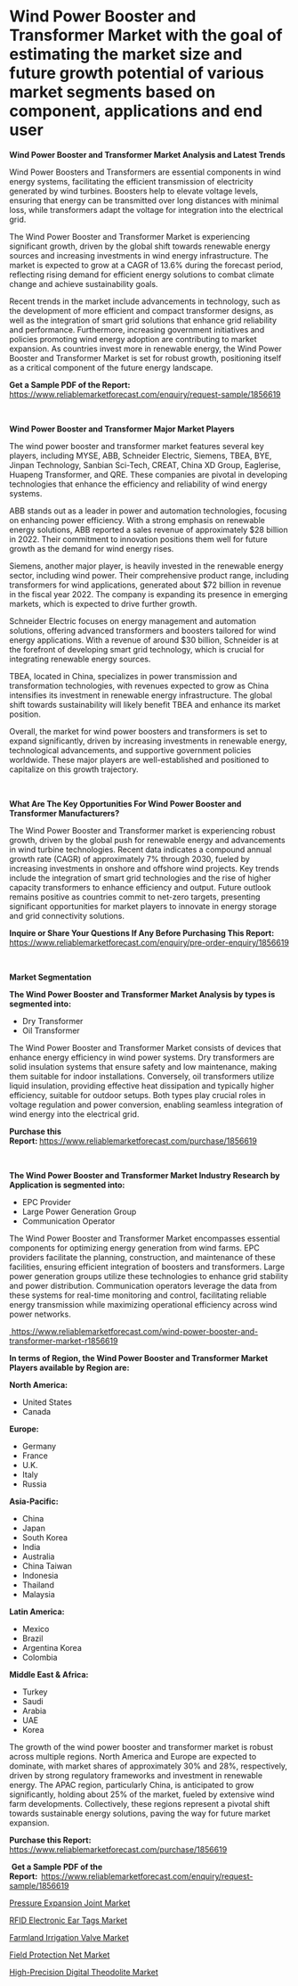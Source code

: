 <p><h1>Wind Power Booster and Transformer Market with the goal of estimating the market size and future growth potential of various market segments based on component, applications and end user</h1></p><p><strong>Wind Power Booster and Transformer Market Analysis and Latest Trends</strong></p>
<p><p>Wind Power Boosters and Transformers are essential components in wind energy systems, facilitating the efficient transmission of electricity generated by wind turbines. Boosters help to elevate voltage levels, ensuring that energy can be transmitted over long distances with minimal loss, while transformers adapt the voltage for integration into the electrical grid.</p><p>The Wind Power Booster and Transformer Market is experiencing significant growth, driven by the global shift towards renewable energy sources and increasing investments in wind energy infrastructure. The market is expected to grow at a CAGR of 13.6% during the forecast period, reflecting rising demand for efficient energy solutions to combat climate change and achieve sustainability goals.</p><p>Recent trends in the market include advancements in technology, such as the development of more efficient and compact transformer designs, as well as the integration of smart grid solutions that enhance grid reliability and performance. Furthermore, increasing government initiatives and policies promoting wind energy adoption are contributing to market expansion. As countries invest more in renewable energy, the Wind Power Booster and Transformer Market is set for robust growth, positioning itself as a critical component of the future energy landscape.</p></p>
<p><strong>Get a Sample PDF of the Report:&nbsp;</strong> <a href="https://www.reliablemarketforecast.com/enquiry/request-sample/1856619?utm_campaign=1130&utm_medium=2&utm_source=Github&utm_content=ia&utm_term=27032025&utm_id=wind-power-booster-and-transformer">https://www.reliablemarketforecast.com/enquiry/request-sample/1856619</a></p>
<p>&nbsp;</p>
<p><strong>Wind Power Booster and Transformer Major Market Players</strong></p>
<p><p>The wind power booster and transformer market features several key players, including MYSE, ABB, Schneider Electric, Siemens, TBEA, BYE, Jinpan Technology, Sanbian Sci-Tech, CREAT, China XD Group, Eaglerise, Huapeng Transformer, and QRE. These companies are pivotal in developing technologies that enhance the efficiency and reliability of wind energy systems.</p><p>ABB stands out as a leader in power and automation technologies, focusing on enhancing power efficiency. With a strong emphasis on renewable energy solutions, ABB reported a sales revenue of approximately $28 billion in 2022. Their commitment to innovation positions them well for future growth as the demand for wind energy rises.</p><p>Siemens, another major player, is heavily invested in the renewable energy sector, including wind power. Their comprehensive product range, including transformers for wind applications, generated about $72 billion in revenue in the fiscal year 2022. The company is expanding its presence in emerging markets, which is expected to drive further growth.</p><p>Schneider Electric focuses on energy management and automation solutions, offering advanced transformers and boosters tailored for wind energy applications. With a revenue of around $30 billion, Schneider is at the forefront of developing smart grid technology, which is crucial for integrating renewable energy sources.</p><p>TBEA, located in China, specializes in power transmission and transformation technologies, with revenues expected to grow as China intensifies its investment in renewable energy infrastructure. The global shift towards sustainability will likely benefit TBEA and enhance its market position.</p><p>Overall, the market for wind power boosters and transformers is set to expand significantly, driven by increasing investments in renewable energy, technological advancements, and supportive government policies worldwide. These major players are well-established and positioned to capitalize on this growth trajectory.</p></p>
<p>&nbsp;</p>
<p><strong>What Are The Key Opportunities For Wind Power Booster and Transformer Manufacturers?</strong></p>
<p><p>The Wind Power Booster and Transformer market is experiencing robust growth, driven by the global push for renewable energy and advancements in wind turbine technologies. Recent data indicates a compound annual growth rate (CAGR) of approximately 7% through 2030, fueled by increasing investments in onshore and offshore wind projects. Key trends include the integration of smart grid technologies and the rise of higher capacity transformers to enhance efficiency and output. Future outlook remains positive as countries commit to net-zero targets, presenting significant opportunities for market players to innovate in energy storage and grid connectivity solutions.</p></p>
<p><strong>Inquire or Share Your Questions If Any Before Purchasing This Report:</strong> <a href="https://www.reliablemarketforecast.com/enquiry/pre-order-enquiry/1856619?utm_campaign=1130&utm_medium=2&utm_source=Github&utm_content=ia&utm_term=27032025&utm_id=wind-power-booster-and-transformer">https://www.reliablemarketforecast.com/enquiry/pre-order-enquiry/1856619</a></p>
<p>&nbsp;</p>
<p><strong>Market Segmentation</strong></p>
<p><strong>The Wind Power Booster and Transformer Market Analysis by types is segmented into:</strong></p>
<p><ul><li>Dry Transformer</li><li>Oil Transformer</li></ul></p>
<p><p>The Wind Power Booster and Transformer Market consists of devices that enhance energy efficiency in wind power systems. Dry transformers are solid insulation systems that ensure safety and low maintenance, making them suitable for indoor installations. Conversely, oil transformers utilize liquid insulation, providing effective heat dissipation and typically higher efficiency, suitable for outdoor setups. Both types play crucial roles in voltage regulation and power conversion, enabling seamless integration of wind energy into the electrical grid.</p></p>
<p><strong>Purchase this Report:&nbsp;</strong><a href="https://www.reliablemarketforecast.com/purchase/1856619?utm_campaign=1130&utm_medium=2&utm_source=Github&utm_content=ia&utm_term=27032025&utm_id=wind-power-booster-and-transformer">https://www.reliablemarketforecast.com/purchase/1856619</a></p>
<p>&nbsp;</p>
<p><strong>The Wind Power Booster and Transformer Market Industry Research by Application is segmented into:</strong></p>
<p><ul><li>EPC Provider</li><li>Large Power Generation Group</li><li>Communication Operator</li></ul></p>
<p><p>The Wind Power Booster and Transformer Market encompasses essential components for optimizing energy generation from wind farms. EPC providers facilitate the planning, construction, and maintenance of these facilities, ensuring efficient integration of boosters and transformers. Large power generation groups utilize these technologies to enhance grid stability and power distribution. Communication operators leverage the data from these systems for real-time monitoring and control, facilitating reliable energy transmission while maximizing operational efficiency across wind power networks.</p></p>
<p><a href="https://www.reliablemarketforecast.com/wind-power-booster-and-transformer-market-r1856619?utm_campaign=1130&utm_medium=2&utm_source=Github&utm_content=ia&utm_term=27032025&utm_id=wind-power-booster-and-transformer">&nbsp;https://www.reliablemarketforecast.com/wind-power-booster-and-transformer-market-r1856619</a></p>
<p><strong>In terms of Region, the Wind Power Booster and Transformer Market Players available by Region are:</strong></p>
<p>
    <p> <strong> North America: </strong>
        <ul>
            <li>United States</li>
            <li>Canada</li>
        </ul>
        </p> 
    <p> <strong> Europe: </strong>
        <ul>
            <li>Germany</li>
            <li>France</li>
            <li>U.K.</li>
            <li>Italy</li>
            <li>Russia</li>
        </ul>
        </p> 
    <p> <strong> Asia-Pacific: </strong>
        <ul>
            <li>China</li>
            <li>Japan</li>
            <li>South Korea</li>
            <li>India</li>
            <li>Australia</li>
            <li>China Taiwan</li>
            <li>Indonesia</li>
            <li>Thailand</li>
            <li>Malaysia</li>
        </ul>
        </p> 
    <p> <strong> Latin America: </strong>
        <ul>
            <li>Mexico</li>
            <li>Brazil</li>
            <li>Argentina Korea</li>
            <li>Colombia</li>
        </ul>
        </p> 
    <p> <strong> Middle East & Africa: </strong>
        <ul>
            <li>Turkey</li>
            <li>Saudi</li>
            <li>Arabia</li>
            <li>UAE</li>
            <li>Korea</li>
        </ul>
    </p>
    </p>
<p><p>The growth of the wind power booster and transformer market is robust across multiple regions. North America and Europe are expected to dominate, with market shares of approximately 30% and 28%, respectively, driven by strong regulatory frameworks and investment in renewable energy. The APAC region, particularly China, is anticipated to grow significantly, holding about 25% of the market, fueled by extensive wind farm developments. Collectively, these regions represent a pivotal shift towards sustainable energy solutions, paving the way for future market expansion.</p></p>
<p><strong>Purchase this Report: </strong><a href="https://www.reliablemarketforecast.com/purchase/1856619?utm_campaign=1130&utm_medium=2&utm_source=Github&utm_content=ia&utm_term=27032025&utm_id=wind-power-booster-and-transformer">https://www.reliablemarketforecast.com/purchase/1856619</a></p>
<p>&nbsp;<strong>Get a Sample PDF of the Report:&nbsp;&nbsp;</strong><a href="https://www.reliablemarketforecast.com/enquiry/request-sample/1856619?utm_campaign=1130&utm_medium=2&utm_source=Github&utm_content=ia&utm_term=27032025&utm_id=wind-power-booster-and-transformer">https://www.reliablemarketforecast.com/enquiry/request-sample/1856619</a></p>
<p><strong></strong></p>
<p><p><a href="https://github.com/foustzelmsdv/Market-Research-Report-List-1/blob/main/pressure-expansion-joint-market.md?utm_campaign=1130&utm_medium=2&utm_source=Github&utm_content=ia&utm_term=27032025&utm_id=wind-power-booster-and-transformer">Pressure Expansion Joint Market</a></p><p><a href="https://github.com/sibellanikmn/Market-Research-Report-List-1/blob/main/rfid-electronic-ear-tags-market.md?utm_campaign=1130&utm_medium=2&utm_source=Github&utm_content=ia&utm_term=27032025&utm_id=wind-power-booster-and-transformer">RFID Electronic Ear Tags Market</a></p><p><a href="https://github.com/geresalgieaz/Market-Research-Report-List-1/blob/main/farmland-irrigation-valve-market.md?utm_campaign=1130&utm_medium=2&utm_source=Github&utm_content=ia&utm_term=27032025&utm_id=wind-power-booster-and-transformer">Farmland Irrigation Valve Market</a></p><p><a href="https://github.com/ceranamaduvq/Market-Research-Report-List-1/blob/main/field-protection-net-market.md?utm_campaign=1130&utm_medium=2&utm_source=Github&utm_content=ia&utm_term=27032025&utm_id=wind-power-booster-and-transformer">Field Protection Net Market</a></p><p><a href="https://github.com/dickstoscopg/Market-Research-Report-List-1/blob/main/high-precision-digital-theodolite-market.md?utm_campaign=1130&utm_medium=2&utm_source=Github&utm_content=ia&utm_term=27032025&utm_id=wind-power-booster-and-transformer">High-Precision Digital Theodolite Market</a></p></p>